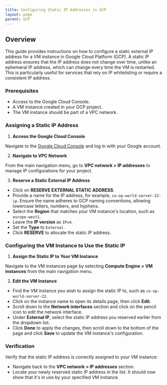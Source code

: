 ```yaml
---
title: Configuring Static IP Addresses in GCP
layout: page
parent: GCP
---
```


## Overview

This guide provides instructions on how to configure a static external IP address for a VM instance in Google Cloud Platform (GCP). A static IP address ensures that the IP address does not change over time, unlike an ephemeral IP address, which can change every time the VM is restarted. This is particularly useful for services that rely on IP whitelisting or require a consistent IP address.

### Prerequisites

- Access to the Google Cloud Console.
- A VM instance created in your GCP project.
- The VM instance should be part of a VPC network.

### Assigning a Static IP Address

1. **Access the Google Cloud Console**

Navigate to the [Google Cloud Console](https://console.cloud.google.com/) and log in with your Google account.

2. **Navigate to VPC Network**

From the main navigation menu, go to **VPC network > IP addresses** to manage IP configurations for your project.

3. **Reserve a Static External IP Address**

- Click on **RESERVE EXTERNAL STATIC ADDRESS**.
- Provide a name for the IP address, for example, `co-op-world-server-22-ip`. Ensure the name adheres to GCP naming conventions, allowing lowercase letters, numbers, and hyphens.
- Select the **Region** that matches your VM instance's location, such as `europe-west1`.
- Leave the **IP version** as `IPv4`.
- Set the **Type** to `External`.
- Click **RESERVE** to allocate the static IP address.

### Configuring the VM Instance to Use the Static IP

1. **Assign the Static IP to Your VM Instance**

Navigate to the VM instances page by selecting **Compute Engine > VM instances** from the main navigation menu.

2. **Edit the VM Instance**

- Find the VM instance you wish to assign the static IP to, such as `co-op-world-server-22`.
- Click on the instance name to open its details page, then click **Edit**.
- Scroll down to the **Network interfaces** section and click on the pencil icon to edit the network interface.
- Under **External IP**, select the static IP address you reserved earlier from the dropdown list.
- Click **Done** to apply the changes, then scroll down to the bottom of the page and click **Save** to update the VM instance's configuration.

### Verification

Verify that the static IP address is correctly assigned to your VM instance:

- Navigate back to the **VPC network > IP addresses** section.
- Locate your newly reserved static IP address in the list. It should now show that it's in use by your specified VM instance.
